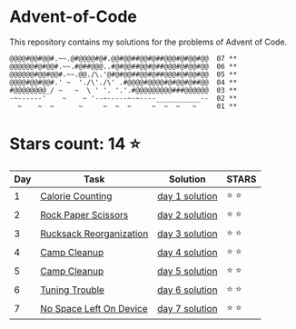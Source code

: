 # Advent-of-Code
This repository contains my solutions for the problems of Advent of Code.

```
@@@@#@@#@@#.~~.@#@@@@#@#.@@#@@##@@#@##@@@#@#@@#@@  07 **
@@@@@@#@#@@#.~~.#@##@@@..#@#@@##@@#@##@@@#@#@@#@@  06 **
@@@@@@#@@#@@#.~~.@@./\.'@#@#@@##@@#@##@@@#@#@@#@@  05 **
@@@@#@@#@@#.' ~  './\'./\' .#@@@@#@@@@#@#@@#@##@@  04 **
#@@@@@@@@_/ ~   ~  \ ' '. '.'.#@@@@@@@@@###@@@@@@  03 **
-~------'    ~    ~ '--~-----~-~----___________--  02 **
  ~    ~  ~      ~     ~  ~  ~     ~  ~  ~   ~     01 **

```

# Stars count: 14 :star:

Day | Task | Solution | STARS |
------------ | ------------ | ------------- | ------------- |
1 |[Calorie Counting](./day-01) |[day 1 solution](./day-01/Program.cs) | :star: :star: |
2 |[Rock Paper Scissors](./day-02) |[day 2 solution](./day-02/Program.cs) | :star: :star: |
3 |[Rucksack Reorganization](./day-03) |[day 3 solution](./day-03/Program.cs) | :star: :star: |
4 |[Camp Cleanup](./day-04) |[day 4 solution](./day-04/Program.cs) | :star: :star: |
5 |[Camp Cleanup](./day-05) |[day 5 solution](./day-05/Program.cs) | :star: :star: |
6 |[Tuning Trouble](./day-06) |[day 6 solution](./day-06/Program.cs) | :star: :star: |
7 |[No Space Left On Device](./day-07) |[day 7 solution](./day-07/Program.cs) | :star: :star: |